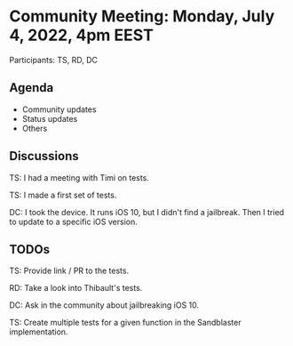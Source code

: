 # Community Meeting: Monday, July 4, 2022, 4pm EEST

Participants: TS, RD, DC

## Agenda

* Community updates
* Status updates
* Others

## Discussions

TS: I had a meeting with Timi on tests.

TS: I made a first set of tests.

DC: I took the device.
It runs iOS 10, but I didn't find a jailbreak.
Then I tried to update to a specific iOS version.

## TODOs

TS: Provide link / PR to the tests.

RD: Take a look into Thibault's tests.

DC: Ask in the community about jailbreaking iOS 10.

TS: Create multiple tests for a given function in the Sandblaster implementation.
